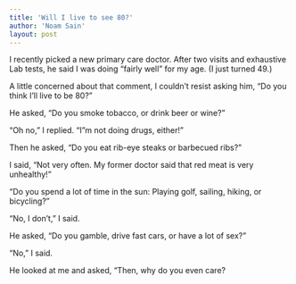 ```yaml
---
title: 'Will I live to see 80?'
author: 'Noam Sain'
layout: post
---
```


I recently picked a new primary care doctor. After two visits and exhaustive Lab tests, he said I was doing “fairly well” for my age. (I just turned 49.)

A little concerned about that comment, I couldn’t resist asking him, “Do you think I’ll live to be 80?”

He asked, “Do you smoke tobacco, or drink beer or wine?”

“Oh no,” I replied. “I”m not doing drugs, either!”

Then he asked, “Do you eat rib-eye steaks or barbecued ribs?”

I said, “Not very often. My former doctor said that red meat is very unhealthy!”

“Do you spend a lot of time in the sun: Playing golf, sailing, hiking, or bicycling?”

“No, I don’t,” I said.

He asked, “Do you gamble, drive fast cars, or have a lot of sex?”

“No,” I said.

He looked at me and asked, “Then, why do you even care?